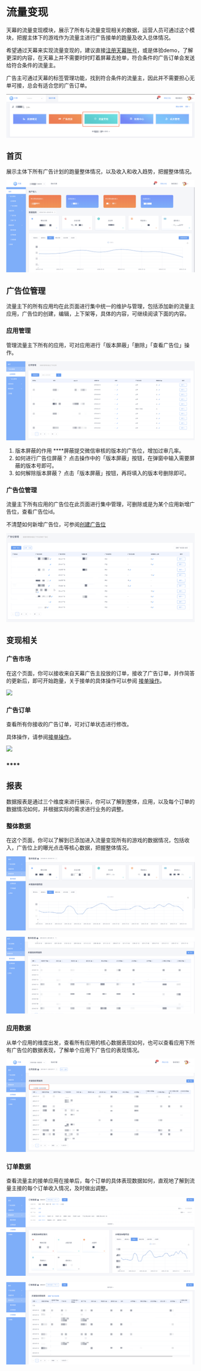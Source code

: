 # 流量变现

天幕的流量变现模块，展示了所有与流量变现相关的数据，运营人员可通过这个模块，把握主体下的游戏作为流量主进行广告接单的跑量及收入总体情况。

希望通过天幕来实现流量变现的，建议直接[注册天幕账号](https://www.skysriver.com)，或是体验demo，了解更深的内容，在天幕上并不需要时时盯着屏幕去抢单，符合条件的广告订单会发送给符合条件的流量主。

广告主可通过天幕的标签管理功能，找到符合条件的流量主，因此并不需要担心无单可接，总会有适合您的广告订单。

![](../../.gitbook/assets/image%20%2824%29.png)

## 首页

展示主体下所有广告计划的跑量整体情况，以及收入和收入趋势，把握整体情况。

![](../../.gitbook/assets/image%20%28110%29.png)

## **广告位管理**

流量主下的所有应用均在此页面进行集中统一的维护与管理，包括添加新的流量主应用，广告位的创建，编辑，上下架等，具体的内容，可继续阅读下面的内容。

### **应用管理**

管理流量主下所有的应用，可对应用进行「版本屏蔽」「删除」「查看广告位」操作。

![](../../.gitbook/assets/image%20%2845%29.png)

1. 版本屏蔽的作用 ****屏蔽提交微信审核的版本的广告位，增加过审几率。 
2. 如何进行广告位屏蔽？ 点击操作中的「版本屏蔽」按钮，在弹窗中输入需要屏蔽的版本号即可。 
3. 如何解除版本屏蔽？ 点击「版本屏蔽」按钮，再将填入的版本号删除即可。 

### **广告位管理**

流量主下所有应用的广告位在此页面进行集中管理，可删除或是为某个应用新增广告位，查看广告位id。

不清楚如何新增广告位，可参阅[创建广告位](../../start/traffic-start-order/create-ad-position.md)

![](../../.gitbook/assets/image%20%28198%29.png)

## **变现相关**

### **广告市场**

在这个页面，你可以接收来自天幕广告主投放的订单，接收了广告订单，并作简答的更新后，即可开始跑量，关于接单的具体操作可以参阅 [接单操作](../../start/traffic-start-order/)。

![](https://cdn.nlark.com/yuque/0/2019/png/254569/1557234457248-110d635c-a517-4ea8-be6a-fb3d90a5bc8c.png?x-oss-process=image/resize,w_2000)

### **广告订单**

查看所有你接收的广告订单，可对订单状态进行修改。

具体操作，请参阅[接单操作](../../start/traffic-start-order/)。

![](https://cdn.nlark.com/yuque/0/2019/png/254569/1557234842287-533d6efd-b73b-42c5-94df-5b573ca07f9c.png?x-oss-process=image/resize,w_2000)

### \*\*\*\*

## **报表**

数据报表是通过三个维度来进行展示，你可以了解到整体，应用，以及每个订单的数据情况如何，并根据实际的需求进行业务的调整。

### **整体数据**

在这个页面，你可以了解到已添加进入流量变现所有的游戏的数据情况，包括收入，广告位上的曝光点击等核心数据，把握整体情况。

![](../../.gitbook/assets/image%20%28216%29.png)

![](../../.gitbook/assets/image%20%2851%29.png)

### **应用数据**

 从单个应用的维度出发，查看所有应用的核心数据表现如何，也可以查看应用下所有广告位的数据表现，了解单个应用下广告位的表现情况。

![](../../.gitbook/assets/image%20%288%29.png)

### **订单数据**

查看流量主的接单应用在接单后，每个订单的具体表现数据如何，直观地了解到流量主接的每个订单收入情况，及时做出调整。

![](../../.gitbook/assets/image%20%2828%29.png)

![](../../.gitbook/assets/image%20%28159%29.png)


